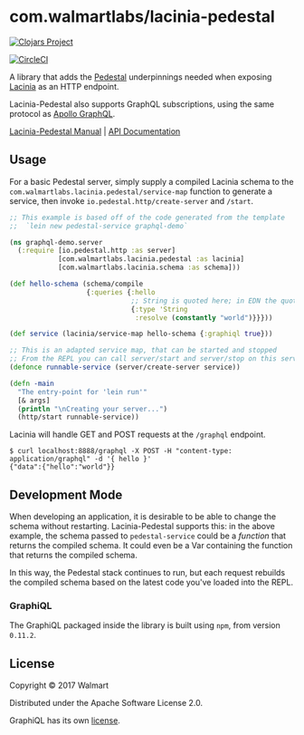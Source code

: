 # com.walmartlabs/lacinia-pedestal

[![Clojars Project](https://img.shields.io/clojars/v/com.walmartlabs/lacinia-pedestal.svg)](https://clojars.org/com.walmartlabs/lacinia-pedestal)

[![CircleCI](https://circleci.com/gh/walmartlabs/lacinia-pedestal.svg?style=svg)](https://circleci.com/gh/walmartlabs/lacinia-pedestal)

A library that adds the
[Pedestal](https://github.com/pedestal/pedestal) underpinnings needed when exposing
[Lacinia](https://github.com/walmartlabs/lacinia) as an HTTP endpoint.

Lacinia-Pedestal also supports GraphQL subscriptions, using the same protocol
as [Apollo GraphQL](https://github.com/apollographql/subscriptions-transport-ws).

[Lacinia-Pedestal Manual](http://lacinia-pedestal.readthedocs.io/en/latest/) |
[API Documentation](http://walmartlabs.github.io/lacinia-pedestal/)

## Usage

For a basic Pedestal server, simply supply a compiled Lacinia schema to
the `com.walmartlabs.lacinia.pedestal/service-map` function to
generate a service, then invoke `io.pedestal.http/create-server` and `/start`.

```clojure
;; This example is based off of the code generated from the template
;;  `lein new pedestal-service graphql-demo`

(ns graphql-demo.server
  (:require [io.pedestal.http :as server]
            [com.walmartlabs.lacinia.pedestal :as lacinia]
            [com.walmartlabs.lacinia.schema :as schema]))

(def hello-schema (schema/compile
                   {:queries {:hello
                              ;; String is quoted here; in EDN the quotation is not required
                              {:type 'String
                               :resolve (constantly "world")}}}))

(def service (lacinia/service-map hello-schema {:graphiql true}))

;; This is an adapted service map, that can be started and stopped
;; From the REPL you can call server/start and server/stop on this service
(defonce runnable-service (server/create-server service))

(defn -main
  "The entry-point for 'lein run'"
  [& args]
  (println "\nCreating your server...")
  (http/start runnable-service))
```

Lacinia will handle GET and POST requests at the `/graphql` endpoint.

```
$ curl localhost:8888/graphql -X POST -H "content-type: application/graphql" -d '{ hello }'
{"data":{"hello":"world"}}
```

## Development Mode

When developing an application, it is desirable to be able to change the schema
without restarting.
Lacinia-Pedestal supports this: in the above example, the schema passed to
`pedestal-service` could be a _function_ that returns the compiled schema.
It could even be a Var containing the function that returns the compiled schema.

In this way, the Pedestal stack continues to run, but each request rebuilds
the compiled schema based on the latest code you've loaded into the REPL.

### GraphiQL

The GraphiQL packaged inside the library is built using `npm`, from
version `0.11.2`.

## License

Copyright © 2017 Walmart

Distributed under the Apache Software License 2.0.

GraphiQL has its own [license](https://raw.githubusercontent.com/graphql/graphiql/master/LICENSE).
